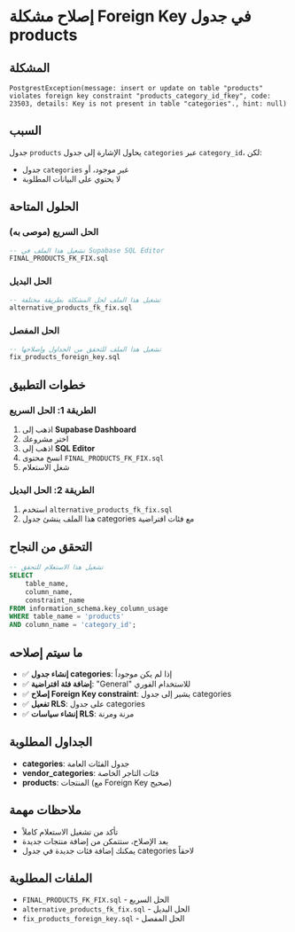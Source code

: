 # إصلاح مشكلة Foreign Key في جدول products

## المشكلة
```
PostgrestException(message: insert or update on table "products" violates foreign key constraint "products_category_id_fkey", code: 23503, details: Key is not present in table "categories"., hint: null)
```

## السبب
جدول `products` يحاول الإشارة إلى جدول `categories` عبر `category_id`، لكن:
- جدول `categories` غير موجود، أو
- لا يحتوي على البيانات المطلوبة

## الحلول المتاحة

### الحل السريع (موصى به)
```sql
-- تشغيل هذا الملف في Supabase SQL Editor
FINAL_PRODUCTS_FK_FIX.sql
```

### الحل البديل
```sql
-- تشغيل هذا الملف لحل المشكلة بطريقة مختلفة
alternative_products_fk_fix.sql
```

### الحل المفصل
```sql
-- تشغيل هذا الملف للتحقق من الجداول وإصلاحها
fix_products_foreign_key.sql
```

## خطوات التطبيق

### الطريقة 1: الحل السريع
1. اذهب إلى **Supabase Dashboard**
2. اختر مشروعك
3. اذهب إلى **SQL Editor**
4. انسخ محتوى `FINAL_PRODUCTS_FK_FIX.sql`
5. شغل الاستعلام

### الطريقة 2: الحل البديل
1. استخدم `alternative_products_fk_fix.sql`
2. هذا الملف ينشئ جدول categories مع فئات افتراضية

## التحقق من النجاح
```sql
-- تشغيل هذا الاستعلام للتحقق
SELECT 
    table_name,
    column_name,
    constraint_name
FROM information_schema.key_column_usage
WHERE table_name = 'products'
AND column_name = 'category_id';
```

## ما سيتم إصلاحه
- ✅ **إنشاء جدول categories**: إذا لم يكن موجوداً
- ✅ **إضافة فئة افتراضية**: "General" للاستخدام الفوري
- ✅ **إصلاح Foreign Key constraint**: يشير إلى جدول categories
- ✅ **تفعيل RLS**: على جدول categories
- ✅ **إنشاء سياسات RLS**: مرنة ومرنة

## الجداول المطلوبة
- **categories**: جدول الفئات العامة
- **vendor_categories**: فئات التاجر الخاصة
- **products**: المنتجات (مع Foreign Key صحيح)

## ملاحظات مهمة
- تأكد من تشغيل الاستعلام كاملاً
- بعد الإصلاح، ستتمكن من إضافة منتجات جديدة
- يمكنك إضافة فئات جديدة في جدول categories لاحقاً

## الملفات المطلوبة
- `FINAL_PRODUCTS_FK_FIX.sql` - الحل السريع
- `alternative_products_fk_fix.sql` - الحل البديل
- `fix_products_foreign_key.sql` - الحل المفصل
















